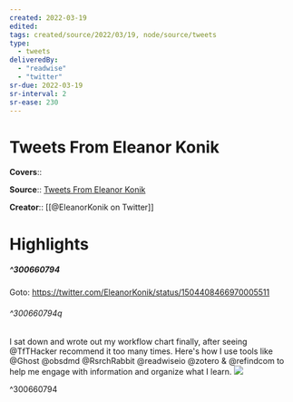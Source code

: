 ```yaml
---
created: 2022-03-19
edited:
tags: created/source/2022/03/19, node/source/tweets
type: 
  - tweets
deliveredBy: 
  - "readwise"
  - "twitter"
sr-due: 2022-03-19
sr-interval: 2
sr-ease: 230
---
```

# Tweets From Eleanor Konik

**Covers**:: 

**Source**:: [Tweets From Eleanor Konik](https://twitter.com/EleanorKonik)

**Creator**:: [[@EleanorKonik on Twitter]]

# Highlights
##### ^300660794


Goto: https://twitter.com/EleanorKonik/status/1504408466970005511  

###### ^300660794q

I sat down and wrote out my workflow chart finally, after seeing @TfTHacker recommend it too many times.
Here's how I use tools like @Ghost @obsdmd @RsrchRabbit @readwiseio @zotero & @refindcom 
to help me engage with information and organize what I learn. 
![](https://pbs.twimg.com/media/FOC69FvXsA4Tw0s.jpg) 

^300660794

